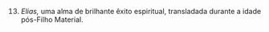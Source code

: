 ﻿13. <em>Elias,</em> uma alma de brilhante êxito espiritual, transladada durante a idade pós-Filho Material.